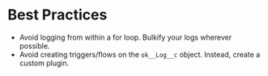# Best Practices

-   Avoid logging from within a for loop. Bulkify your logs wherever possible.
-   Avoid creating triggers/flows on the `ok__Log__c` object. Instead, create a custom plugin.
